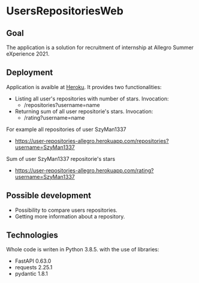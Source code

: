 # UsersRepositoriesWeb

## Goal
The application is a solution for recruitment of internship at Allegro Summer eXperience 2021.

## Deployment
Application is avaible at [Heroku](https://user-repositories-allegro.herokuapp.com/).
It provides two functionalities:
* Listing all user's repositories with number of stars. Invocation: 
  * /repositories?username=name
* Returning sum of all user repositorie's stars. Invocation:
  * /rating?username=name

For example all repositories of user SzyMan1337
* https://user-repositories-allegro.herokuapp.com/repositories?username=SzyMan1337

Sum of user SzyMan1337 repositorie's stars 
* https://user-repositories-allegro.herokuapp.com/rating?username=SzyMan1337

## Possible development
* Possibility to compare users repositories. 
* Getting more information about a repository.

## Technologies
Whole code is writen in Python 3.8.5. with the use of libraries:
* FastAPI 0.63.0
* requests 2.25.1
* pydantic 1.8.1
